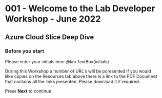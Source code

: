# 001 - Welcome to the Lab Developer Workshop - June 2022
## Azure Cloud Slice Deep Dive

### Before you start

Please enter your initials here @lab.TextBox(initials)

 <!-- Please log on to the virtual machine using the credentials:

 > Username: +++@lab.VirtualMachine(Windows10Base).Username+++
 > 
 > Password: +++@lab.VirtualMachine(Windows10Base).Password+++

 -->
 
During this Workshop a number of URL's will be poresented if you would lilke copies on the Resources tab above there is a link to the PDF Documnet that contains all the links presented.  Please download it if required.

 
Press **Next** to continue
